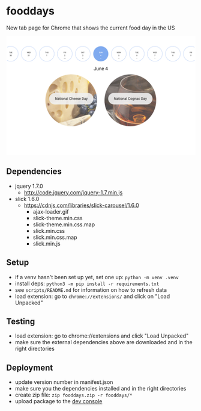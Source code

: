 # fooddays
New tab page for Chrome that shows the current food day in the US

![screenshot](https://raw.githubusercontent.com/ihurrahi/fooddays/master/images/screenshot1.png "Screenshot")

## Dependencies
* jquery 1.7.0
  * http://code.jquery.com/jquery-1.7.min.js
* slick 1.6.0
  * https://cdnjs.com/libraries/slick-carousel/1.6.0
    * ajax-loader.gif
    * slick-theme.min.css
    * slick-theme.min.css.map
    * slick.min.css
    * slick.min.css.map
    * slick.min.js

## Setup
* if a venv hasn't been set up yet, set one up: `python -m venv .venv`
* install deps: `python3 -m pip install -r requirements.txt`
* see `scripts/README.md` for information on how to refresh data
* load extension: go to `chrome://extensions/` and click on "Load Unpacked"

## Testing
* load extension: go to chrome://extensions and click "Load Unpacked"
* make sure the external dependencies above are downloaded and in the right directories

## Deployment
* update version number in manifest.json
* make sure you the dependencies installed and in the right directories
* create zip file: `zip fooddays.zip -r fooddays/*`
* upload package to the [dev console](https://chrome.google.com/webstore/devconsole)

